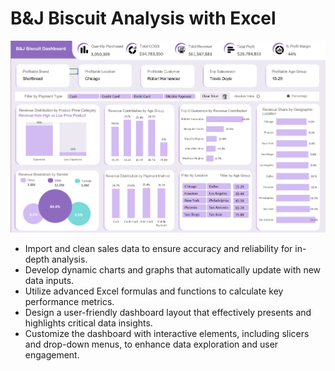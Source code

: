 # B&J Biscuit Analysis with Excel


![logo](https://github.com/anhphan45/sales-analysis/blob/main/sales.png)

- Import and clean sales data to ensure accuracy and reliability for in-depth analysis.
- Develop dynamic charts and graphs that automatically update with new data inputs.
- Utilize advanced Excel formulas and functions to calculate key performance metrics.
- Design a user-friendly dashboard layout that effectively presents and highlights critical data insights.
- Customize the dashboard with interactive elements, including slicers and drop-down menus, to enhance data exploration and user engagement.

